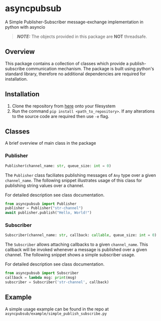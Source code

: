 # asyncpubsub
A Simple Publisher-Subscriber message-exchange implementation in python with asyncio

> **_NOTE:_**  The objects provided in this package are **NOT** threadsafe.

## Overview

This package contains a collection of classes which provide a publish-subscribe communication mechanism. The package is built using python's standard library, therefore no additional dependencies are required for installation.

## Installation

1. Clone the repository from [here](https://github.com/fR0zTy/asyncpubsub.git) onto your filesystem
2. Run the command `pip install <path_to_repository>`. If any alterations to the source code are required then use `-e` flag.

## Classes

A brief overview of main class in the package
### Publisher

```python
Publisher(channel_name: str, queue_size: int = 0)
```
The `Publisher` class faciliates publishing messages of `Any` type over a given `channel_name`. The following snippet illustrates usage of this class for publishing string values over a channel.

For detailed description see class documentation.

```python
from asyncpubsub import Publisher
publisher = Publisher("str-channel")
await publisher.publish("Hello, World!")
```

### Subscriber

```python
Subscriber(channel_name: str, callback: callable, queue_size: int = 0)
```

The `Subscriber` allows attaching callbacks to a given `channel_name`. This callback will be invoked whenever a message is published over a given channel. The following snippet shows a simple subscriber usage.

For detailed description see class documentation.

```python
from asyncpubsub import Subscriber
callback = lambda msg: print(msg)
subscriber = Subscriber('str-channel', callback)
```

## Example
A simple usage example can be found in the repo at `asyncpubsub/example/simple_publish_subscribe.py`